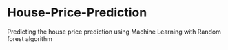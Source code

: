 # House-Price-Prediction
Predicting the house price prediction using Machine Learning with Random forest algorithm
